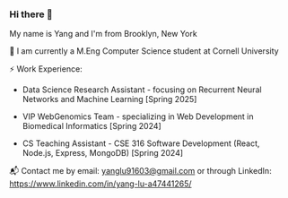 ### Hi there 👋

My name is Yang and I'm from Brooklyn, New York

🏫 I am currently a M.Eng Computer Science student at Cornell University

⚡ Work Experience:

* Data Science Research Assistant - focusing on Recurrent Neural Networks and Machine Learning [Spring 2025]

* VIP WebGenomics Team - specializing in Web Development in Biomedical Informatics [Spring 2024]
  
* CS Teaching Assistant - CSE 316 Software Development (React, Node.js, Express, MongoDB) [Spring 2024]

📬 Contact me by email: yanglu91603@gmail.com or through LinkedIn: https://www.linkedin.com/in/yang-lu-a47441265/
